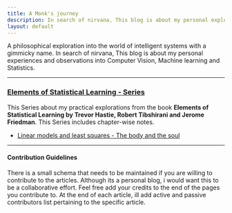 ```yaml
---
title: A Monk's journey
description: In search of nirvana, This blog is about my personal explorations and observations on Computer Vision, Deep learning, Machine learning and Statistics.
layout: default
---
```

A philosophical exploration into the world of intelligent systems with a gimmicky name. In search of nirvana, This blog is about my personal experiences and observations into Computer Vision, Machine learning and Statistics.

-------------------------------------------------------------------------------
### [Elements of Statistical Learning - Series](https://vi-sri.github.io/eosl/statistics)
This Series about my practical explorations from the book **Elements of Statistical Learning by Trevor Hastie, Robert Tibshirani and Jerome Friedman**. This Series includes chapter-wise notes.
  - [Linear models and least squares - The body and the soul](https://vi-sri.github.io/eosl/statistics-1)
-------------------------------------------------------------------------------
#### Contribution Guidelines
There is a small schema that needs to be maintained if you are willing to contribute to the articles. Although its a personal blog, i would want this to be a collaborative effort. Feel free add your credits to the end of the pages you contribute to. At the end of each article, ill add active and passive contributors list pertaining to the specific article.


